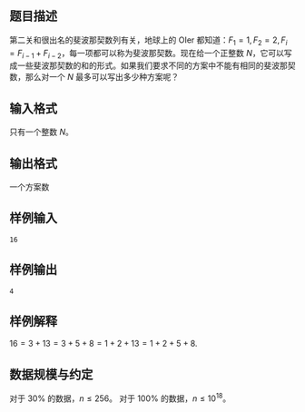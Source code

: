 ## 题目描述

第二关和很出名的斐波那契数列有关，地球上的 OIer 都知道：$F_1=1, F_2=2, F_i=F_{i-1}+F_{i-2}$，每一项都可以称为斐波那契数。现在给一个正整数 $N$，它可以写成一些斐波那契数的和的形式。如果我们要求不同的方案中不能有相同的斐波那契数，那么对一个 $N$ 最多可以写出多少种方案呢？

## 输入格式

只有一个整数 $N$。

## 输出格式

一个方案数

## 样例输入

```plain
16
```

## 样例输出

```plain
4
```

## 样例解释

$16=3+13=3+5+8=1+2+13=1+2+5+8$.

## 数据规模与约定

对于 $30\%$ 的数据，$n\le 256$。
对于 $100\%$ 的数据，$n\le 10^{18}$。

